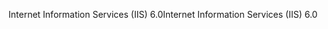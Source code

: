 <span data-ttu-id="6ac9d-101">Internet Information Services (IIS) 6.0</span><span class="sxs-lookup"><span data-stu-id="6ac9d-101">Internet Information Services (IIS) 6.0</span></span>